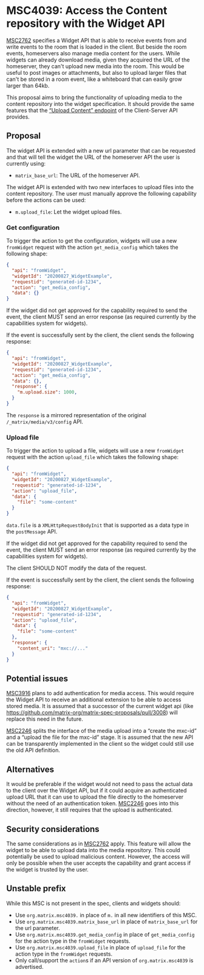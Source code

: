 # MSC4039: Access the Content repository with the Widget API

[MSC2762](https://github.com/matrix-org/matrix-spec-proposals/pull/2762) specifies a Widget API that
is able to receive events from and write events to the room that is loaded in the client. But beside
the room events, homeservers also manage media content for the users. While widgets can already
download media, given they acquired the URL of the homeserver, they can't upload new media into the
room. This would be useful to post images or attachments, but also to upload larger files that can't
be stored in a room event, like a whiteboard that can easily grow larger than 64kb.

This proposal aims to bring the functionality of uploading media to the content repository into the
widget specification. It should provide the same features that the
[“Upload Content” endpoint](https://spec.matrix.org/v1.7/client-server-api/#post_matrixmediav3upload)
of the Client-Server API provides. 

## Proposal

The widget API is extended with a new url parameter that can be requested and that will tell the
widget the URL of the homeserver API the user is currently using:

* `matrix_base_url`: The URL of the homeserver API.

The widget API is extended with two new interfaces to upload files into the content repository. The
user must manually approve the following capability before the actions can be used:

- `m.upload_file`: Let the widget upload files.

### Get configuration

To trigger the action to get the configuration, widgets will use a new `fromWidget` request with the
action `get_media_config` which takes the following shape:

```json
{
  "api": "fromWidget",
  "widgetId": "20200827_WidgetExample",
  "requestid": "generated-id-1234",
  "action": "get_media_config",
  "data": {}
}
```

If the widget did not get approved for the capability required to send the event, the client MUST
send an error response (as required currently by the capabilities system for widgets).

If the event is successfully sent by the client, the client sends the following response:

```json
{
  "api": "fromWidget",
  "widgetId": "20200827_WidgetExample",
  "requestid": "generated-id-1234",
  "action": "get_media_config",
  "data": {},
  "response": {
    "m.upload.size": 1000,
  }
}
```

The `response` is a mirrored representation of the original `/_matrix/media/v3/config` API.

### Upload file

To trigger the action to upload a file, widgets will use a new `fromWidget` request with the action
`upload_file` which takes the following shape:

```json
{
  "api": "fromWidget",
  "widgetId": "20200827_WidgetExample",
  "requestid": "generated-id-1234",
  "action": "upload_file",
  "data": {
    "file": "some-content"
  }
}
```

`data.file` is a `XMLHttpRequestBodyInit` that is supported as a data type in the `postMessage` API.

If the widget did not get approved for the capability required to send the event, the client MUST
send an error response (as required currently by the capabilities system for widgets).

The client SHOULD NOT modify the data of the request.

If the event is successfully sent by the client, the client sends the following response:

```json
{
  "api": "fromWidget",
  "widgetId": "20200827_WidgetExample",
  "requestid": "generated-id-1234",
  "action": "upload_file",
  "data": {
    "file": "some-content"
  },
  "response": {
    "content_uri": "mxc://..."
  }
}
```

## Potential issues

[MSC3916](https://github.com/matrix-org/matrix-spec-proposals/pull/3916) plans to add authentication
for media access. This would require the Widget API to receive an additional extension to be able to
access stored media. It is assumed that a successor of the current widget api
(like https://github.com/matrix-org/matrix-spec-proposals/pull/3008) will replace this need in the
future.

[MSC2246](https://github.com/matrix-org/matrix-spec-proposals/pull/2246) splits the interface of the
media upload into a “create the mxc-id” and a “upload the file for the mxc-id” stage. It is assumed
that the new API can be transparently implemented in the client so the widget could still use the old
API definition.

## Alternatives

It would be preferable if the widget would not need to pass the actual data to the client over the
Widget API, but if it could acquire an authenticated upload URL that it can use to upload the file
directly to the homeserver without the need of an authentication token. 
[MSC2246](https://github.com/matrix-org/matrix-spec-proposals/pull/2246) goes into this direction,
however, it still requires that the upload is authenticated.

## Security considerations

The same considerations as in [MSC2762](https://github.com/matrix-org/matrix-spec-proposals/pull/2762)
apply. This feature will allow the widget to be able to upload data into the media repository. This
could potentially be used to upload malicious content. However, the access will only be possible
when the user accepts the capability and grant access if the widget is trusted by the user.

## Unstable prefix

While this MSC is not present in the spec, clients and widgets should:

- Use `org.matrix.msc4039.` in place of `m.` in all new identifiers of this MSC.
- Use `org.matrix.msc4039.matrix_base_url` in place of `matrix_base_url` for the url parameter.
- Use `org.matrix.msc4039.get_media_config` in place of `get_media_config` for the action type in the
  `fromWidget` requests.
- Use `org.matrix.msc4039.upload_file` in place of `upload_file` for the action type in the
  `fromWidget` requests.
- Only call/support the `action`s if an API version of `org.matrix.msc4039` is advertised.
